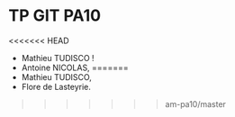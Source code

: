 # TP GIT PA10


<<<<<<< HEAD
- Mathieu TUDISCO !
- Antoine NICOLAS,
=======
- Mathieu TUDISCO,
- Flore de Lasteyrie.
>>>>>>> am-pa10/master
